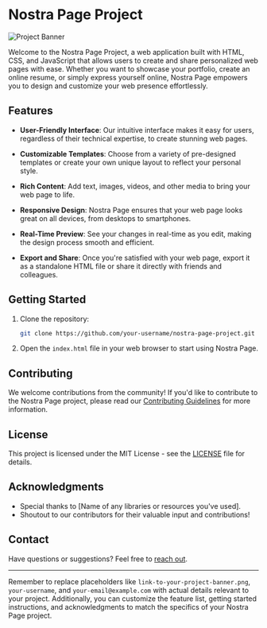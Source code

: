 # Nostra Page Project

![Project Banner](link-to-your-project-banner.png)

Welcome to the Nostra Page Project, a web application built with HTML, CSS, and JavaScript that allows users to create and share personalized web pages with ease. Whether you want to showcase your portfolio, create an online resume, or simply express yourself online, Nostra Page empowers you to design and customize your web presence effortlessly.

## Features

- **User-Friendly Interface**: Our intuitive interface makes it easy for users, regardless of their technical expertise, to create stunning web pages.
  
- **Customizable Templates**: Choose from a variety of pre-designed templates or create your own unique layout to reflect your personal style.

- **Rich Content**: Add text, images, videos, and other media to bring your web page to life.

- **Responsive Design**: Nostra Page ensures that your web page looks great on all devices, from desktops to smartphones.

- **Real-Time Preview**: See your changes in real-time as you edit, making the design process smooth and efficient.

- **Export and Share**: Once you're satisfied with your web page, export it as a standalone HTML file or share it directly with friends and colleagues.

## Getting Started

1. Clone the repository:
   ```sh
   git clone https://github.com/your-username/nostra-page-project.git
   ```

2. Open the `index.html` file in your web browser to start using Nostra Page.

## Contributing

We welcome contributions from the community! If you'd like to contribute to the Nostra Page project, please read our [Contributing Guidelines](CONTRIBUTING.md) for more information.

## License

This project is licensed under the MIT License - see the [LICENSE](LICENSE) file for details.

## Acknowledgments

- Special thanks to [Name of any libraries or resources you've used].
- Shoutout to our contributors for their valuable input and contributions!

## Contact

Have questions or suggestions? Feel free to [reach out](mailto:your-email@example.com).

---

Remember to replace placeholders like `link-to-your-project-banner.png`, `your-username`, and `your-email@example.com` with actual details relevant to your project. Additionally, you can customize the feature list, getting started instructions, and acknowledgments to match the specifics of your Nostra Page project.
